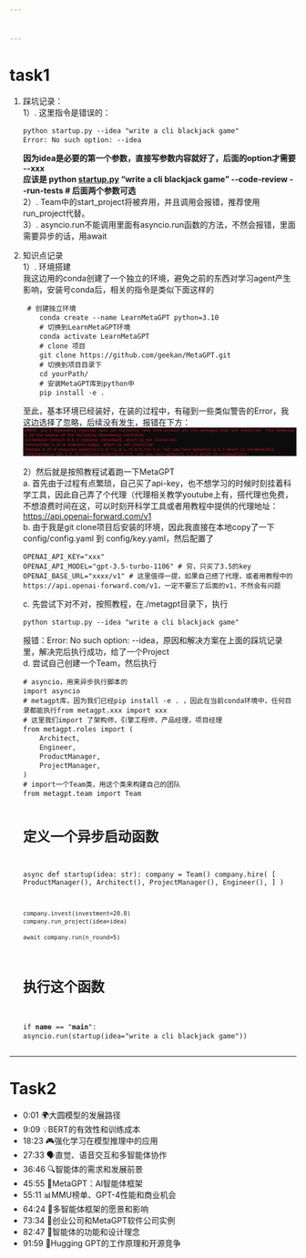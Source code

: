 ```yaml
---


---
```


<h1 id="task1"><span class="prefix"></span><span class="content">task1</span><span class="suffix"></span></h1>
<ol>
<li>
<p>踩坑记录：<br>
1）. 这里指令是错误的：</p>
<pre><code>python startup.py --idea "write a cli blackjack game"			
Error: No such option: --idea
</code></pre>
<p><strong>因为idea是必要的第一个参数，直接写参数内容就好了，后面的option才需要 --xxx 		<br>
应该是 python <a href="http://startup.py">startup.py</a> “write a cli blackjack game” --code-review --run-tests # 后面两个参数可选</strong><br>
2）. Team中的start_project将被弃用，并且调用会报错，推荐使用run_project代替。<br>
3）. asyncio.run不能调用里面有asyncio.run函数的方法，不然会报错，里面需要异步的话，用await</p>
</li>
<li>
<p>知识点记录<br>
1）. 环境搭建<br>
我这边用的conda创建了一个独立的环境，避免之前的东西对学习agent产生影响，安装号conda后，相关的指令是类似下面这样的</p>
<pre><code>	# 创建独立环境
    conda create --name LearnMetaGPT python=3.10
    # 切换到LearnMetaGPT环境 		
    conda activate LearnMetaGPT 		
    # clone 项目 		
    git clone https://github.com/geekan/MetaGPT.git 		
    # 切换到项目目录下 		
    cd yourPath/ 		
    # 安装MetaGPT库到python中 		
    pip install -e .
</code></pre>
<p>至此，基本环境已经装好，在装的过程中，有碰到一些类似警告的Error，我这边选择了忽略，后续没有发生，报错在下方：<br>
<img src="https://raw.githubusercontent.com/l5276261/MarkDownPic/master/imgs/2024-01-13/j6Pwrk0hl5bS4MLA.png" alt="安装MetaGPT库中遇到的错误"></p>
<p>2）然后就是按照教程试着跑一下MetaGPT<br>
a. 首先由于过程有点繁琐，自己买了api-key，也不想学习的时候时刻挂着科学工具，因此自己弄了个代理（代理相关教学youtube上有，搭代理也免费，不想浪费时间在这，可以时刻开科学工具或者用教程中提供的代理地址： <a href="https://api.openai-forward.com/v1">https://api.openai-forward.com/v1</a><br>
b. 由于我是git clone项目后安装的环境，因此我直接在本地copy了一下config/config.yaml 到 config/key.yaml，然后配置了</p>
<pre><code>OPENAI_API_KEY="xxx"
OPENAI_API_MODEL="gpt-3.5-turbo-1106" # 穷，只买了3.5的key
OPENAI_BASE_URL="xxxx/v1" # 这里值得一提，如果自己搭了代理，或者用教程中的https://api.openai-forward.com/v1，一定不要忘了后面的v1，不然会有问题
</code></pre>
<p>c. 先尝试下对不对，按照教程，在./metagpt目录下，执行</p>
<pre><code>python startup.py --idea "write a cli blackjack game"
</code></pre>
<p>报错：Error: No such option: --idea，原因和解决方案在上面的踩坑记录里，解决完后执行成功，给了一个Project<br>
d. 尝试自己创建一个Team，然后执行</p>
<pre><code># asyncio，用来异步执行脚本的
import asyncio
# metagpt库，因为我们已经pip install -e . ，因此在当前conda环境中，任何目录都能执行from metagpt.xxx import xxx
# 这里我们import 了架构师，引擎工程师，产品经理，项目经理
from metagpt.roles import (
    Architect,
    Engineer,
    ProductManager,
    ProjectManager,
)
# import一个Team类，用这个类来构建自己的团队
from metagpt.team import Team

# 定义一个异步启动函数
async def startup(idea: str):
    company = Team()
    company.hire(
        [
            ProductManager(),
            Architect(),
            ProjectManager(),
            Engineer(),
        ]
    )

    company.invest(investment=20.0)
    company.run_project(idea=idea)

    await company.run(n_round=5)

# 执行这个函数
if __name__ == "__main__":
	asyncio.run(startup(idea="write a cli blackjack game"))
</code></pre>
</li>
</ol>
<hr>
<h1 id="task2"><span class="prefix"></span><span class="content">Task2</span><span class="suffix"></span></h1>
<ul>
<li>0:01 🌍大圆模型的发展路径</li>
<li>9:09 💡BERT的有效性和训练成本</li>
<li>18:23 🎮强化学习在模型推理中的应用</li>
<li>27:33 🗣️直觉、语音交互和多智能体协作</li>
<li>36:46 🔍智能体的需求和发展前景</li>
<li>45:55 🤖MetaGPT：AI智能体框架</li>
<li>55:11 📊MMU榜单、GPT-4性能和商业机会</li>
<li>64:24 🌟多智能体框架的愿景和影响</li>
<li>73:34 💼创业公司和MetaGPT软件公司实例</li>
<li>82:47 🔧智能体的功能和设计理念</li>
<li>91:59 🔬Hugging GPT的工作原理和开源竞争</li>
</ul>

